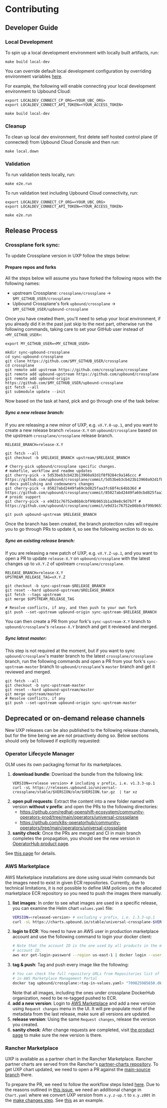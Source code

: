 # Contributing

## Developer Guide

### Local Development

To spin up a local development environment with locally built artifacts, run:

```
make build local-dev
```

You can override default local development configuration by overriding environment
variables [here](https://github.com/upbound/universal-crossplane/blob/main/cluster/local/config/config.env).

For example, the following will enable connecting your local development environment to Upbound Cloud:

```
export LOCALDEV_CONNECT_CP_ORG=<YOUR_UBC_ORG>
export LOCALDEV_CONNECT_API_TOKEN=<YOUR_ACCESS_TOKEN>

make build local-dev
```

### Cleanup

To clean up local dev environment, first delete self hosted control plane (if connected) from Upbound Cloud Console
and then run:

```
make local.down
```

### Validation

To run validation tests locally, run:

```
make e2e.run
```

To run validation test including Upbound Cloud connectivity, run:

```
export LOCALDEV_CONNECT_CP_ORG=<YOUR_UBC_ORG>
export LOCALDEV_CONNECT_API_TOKEN=<YOUR_ACCESS_TOKEN>

make e2e.run
```

## Release Process

### Crossplane fork sync:

To update Crossplane version in UXP follow the steps below:

#### Prepare repos and forks

All the steps below will assume you have forked the following repos with the following names:

- upstream Crossplane: `crossplane/crossplane` -> `$MY_GITHUB_USER/crossplane`
- Upbound Crossplane's fork `upbound/crossplane` -> `$MY_GITHUB_USER/upbound-crossplane`

Once you have created them, you'll need to setup your local environment, if you
already did it in the past just skip to the next part, otherwise run the
following commands, taking care to set your GitHub user instead of
`<MY_GITHUB_USER>`:

```shell
export MY_GITHUB_USER=<MY_GITHUB_USER>

mkdir sync-upbound-crossplane
cd sync-upbound-crossplane
git clone https://github.com/$MY_GITHUB_USER/crossplane
cd crossplane
git remote add upstream https://github.com/crossplane/crossplane
git remote add upbound-upstream https://github.com/upbound/crossplane
git remote add upbound-origin https://github.com/$MY_GITHUB_USER/upbound-crossplane
git fetch --all
git submodule update --init
```

Now based on the task at hand, pick and go through one of the task below:

##### Sync **a new** release branch:

If you are releasing a new minor of UXP, e.g. `vX.Y.0-up.1`, and you want to
create a new release branch `release-X.Y` on `upbound/crossplane` based on the
upstream `crossplane/crossplane` release branch.

```shell
RELEASE_BRANCH=release-X.Y

git fetch --all
git checkout -b $RELEASE_BRANCH upstream/$RELEASE_BRANCH

# Cherry-pick upbound/crossplane specific changes.
# makefile, workflow and readme updates
git cherry-pick -x 5d53beb3cb423b13960a92d1f8f9284c9a146ccc # https://github.com/upbound/crossplane/commit/5d53beb3cb423b13960a92d1f8f9284c9a146ccc
# docs publishing and codeowners changes
git cherry-pick -x 85027abd2449fa69cbd825faa3fc68f4c64bb36d # https://github.com/upbound/crossplane/commit/85027abd2449fa69cbd825faa3fc68f4c64bb36d
# proidc support
git cherry-pick -x e9d31c76752e86b8cbf99b9651b1a38e8c9d7b7f # https://github.com/upbound/crossplane/commit/e9d31c76752e86b8cbf99b9651b1a38e8c9d7b7f

git push upbound-upstream $RELEASE_BRANCH
```

Once the branch has been created, the branch protection rules will require you to go through PRs to update it, so see the following section to do so.

##### Sync **an existing** release branch:

If you are releasing a new patch of UXP, e.g. `vX.Y.Z-up.1`, and you want to
open a PR to update `release-X.Y` on `upbound/crossplane` with the latest
changes up to `vX.Y.Z` of upstream `crossplane/crossplane`.

```shell
RELEASE_BRANCH=release-X.Y
UPSTREAM_RELEASE_TAG=vX.Y.Z

git checkout -b sync-upstream-$RELEASE_BRANCH
git reset --hard upbound-upstream/$RELEASE_BRANCH
git fetch --tags upstream
git merge $UPSTREAM_RELEASE_TAG

# Resolve conflicts, if any, and then push to your own fork
git push --set-upstream upbound-origin sync-upstream-$RELEASE_BRANCH
```

You can then create a PR from your fork's `sync-upstream-X.Y` branch to
`upbound/crossplane`'s `release-X.Y` branch and get it reviewed and merged.

##### Sync latest master:

This step is not required at the moment, but if you want to sync
`upbound/crossplane`'s master branch to the latest `crossplane/crossplane`
branch, run the following commands and open a PR from your fork's `sync-upstream-master` branch to
`upbound/crossplane`'s `master` branch and get it reviewed and merged.

```shell
git fetch --all
git checkout -b sync-upstream-master
git reset --hard upbound-upstream/master
git merge upstream/master
# Resolve conflicts, if any
git push --set-upstream upbound-origin sync-upstream-master
```

## Deprecated or on-demand release channels

New UXP releases can be also published to the following release channels, but
for the time being we are not proactively doing so. Below sections should only
be followed if explicitly requested:

### Operator Lifecycle Manager

OLM uses its own packaging format for its marketplaces.

1. **download bundle**: Download the bundle from the following link:
   ```
   VERSION=<release version> # including v prefix, i.e. v1.3.3-up.1
   curl -sL https://releases.upbound.io/universal-crossplane/stable/$VERSION/olm/$VERSION.tar.gz  | tar xz
   ```
1. **open pull requests**: Extract the content into a new folder named with version **without v prefix**:
   and open the PRs to the following directories:
    * https://github.com/redhat-openshift-ecosystem/community-operators-prod/tree/main/operators/universal-crossplane
    * https://github.com/k8s-operatorhub/community-operators/tree/main/operators/universal-crossplane
1. **sanity check**: Once the PRs are merged and CI in main branch completes the
   propagation, you should see the new version in [OperatorHub product page](https://operatorhub.io/operator/universal-crossplane).

See [this page](cluster/olm/README.md) for details.

### AWS Marketplace

AWS Marketplace installations are done using usual Helm commands but the images
need to exist in given ECR repositories. Currently, due to technical limitations,
it is not possible to define IAM policies on the allocated marketplace ECR repository
so you need to push the images there manually.

1. **list images**: In order to see what images are used in a specific release,
   you can examine the Helm chart `values.yaml` file:
   ```bash
   VERSION=<released-version> # excluding v prefix, i.e. 1.3.3-up.1
   curl -sL https://charts.upbound.io/stable/universal-crossplane-$VERSION.tgz | tar xz
   ```
1. **login to ECR**: You need to have an AWS user in production marketplace account
   and use the following command to login your docker client:
   ```bash
   # Note that the account ID is the one used by all products in the marketplace, not our
   # account ID.
   aws ecr get-login-password --region us-east-1 | docker login --username AWS --password-stdin "709825985650.dkr.ecr.us-east-1.amazonaws.com"
   ```
1. **tag & push**: Tag and push every image like the following:
   ```bash
   # You can check the full repository URLs from Repositories list of the product
   # in AWS Marketplace Management Portal
   docker tag upbound/crossplane:<tag-in-values.yaml> "709825985650.dkr.ecr.us-east-1.amazonaws.com/upbound/crossplane:<tag-in-values.yaml>"
   ```
   Note that all images, including the ones under crossplane DockerHub organization,
   need to be re-tagged pushed to ECR.
1. **add a new version**: Login to [AWS Marketplace](https://aws.amazon.com/marketplace/)
   and add a new version using `Request changes` menu in the UI. It will
   pre-populate most of the metadata from the last release, make sure all
   versions are updated.
1. **release version**: Using the same `Request changes`, release the version you
   created.
1. **sanity check**: After change requests are completed, visit [the product page](https://aws.amazon.com/marketplace/pp/prodview-uhc2iwi5xysoc)
   to make sure the new version is there.

### Rancher Marketplace

UXP is available as a partner chart in the Rancher Marketplace. Rancher partner charts are served from the
Rancher's [partner-charts repository](https://github.com/rancher/partner-charts). To get UXP chart updated,
we need to open a PR against the [main-source branch](https://github.com/rancher/partner-charts/tree/main-source) there.

To prepare the PR, we need to follow the workflow steps listed [here](https://github.com/rancher/partner-charts/tree/main-source#workflow).
Due to the reasons outlined in [this issue](https://github.com/upbound/universal-crossplane/issues/119), we need an
additional change in `Chart.yaml` where we convert UXP version from `x.y.z-up.t` to `x.y.z00t` in the [make changes step](https://github.com/rancher/partner-charts/tree/main-source#4-make-changes).
See [this](https://github.com/rancher/partner-charts/pull/89#discussion_r640533267) as an example.
